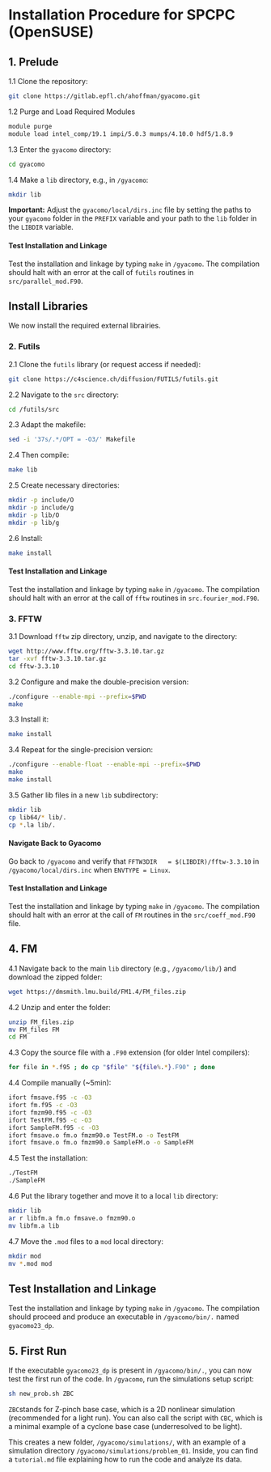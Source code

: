 # Installation Procedure for SPCPC (OpenSUSE)

## 1. Prelude
1.1 Clone the repository:
```bash
git clone https://gitlab.epfl.ch/ahoffman/gyacomo.git
```

1.2 Purge and Load Required Modules
```bash
module purge
module load intel_comp/19.1 impi/5.0.3 mumps/4.10.0 hdf5/1.8.9
```

1.3 Enter the `gyacomo` directory:
```bash
cd gyacomo
```

1.4 Make a `lib` directory, e.g., in `/gyacomo`:
```bash
mkdir lib
```

**Important:** Adjust the `gyacomo/local/dirs.inc` file by setting the paths to your `gyacomo` folder in the `PREFIX` variable and your path to the `lib` folder in the `LIBDIR` variable.

#### Test Installation and Linkage
Test the installation and linkage by typing `make` in `/gyacomo`. The compilation should halt with an error at the call of `futils` routines in `src/parallel_mod.F90`.

## Install Libraries
We now install the required external librairies.

### 2. Futils
2.1 Clone the `futils` library (or request access if needed):
```bash
git clone https://c4science.ch/diffusion/FUTILS/futils.git
```

2.2 Navigate to the `src` directory:
```bash
cd /futils/src
```

2.3 Adapt the makefile:
```bash
sed -i '37s/.*/OPT = -O3/' Makefile
```

2.4 Then compile:
```bash
make lib
```

2.5 Create necessary directories:
```bash
mkdir -p include/O
mkdir -p include/g
mkdir -p lib/O
mkdir -p lib/g
```

2.6 Install:
```bash
make install
```

#### Test Installation and Linkage
Test the installation and linkage by typing `make` in `/gyacomo`. The compilation should halt with an error at the call of `fftw` routines in `src.fourier_mod.F90`.

### 3. FFTW
3.1 Download `fftw` zip directory, unzip, and navigate to the directory:
```bash
wget http://www.fftw.org/fftw-3.3.10.tar.gz
tar -xvf fftw-3.3.10.tar.gz
cd fftw-3.3.10
```

3.2 Configure and make the double-precision version:
```bash
./configure --enable-mpi --prefix=$PWD
make
```

3.3 Install it:
```bash
make install
```

3.4 Repeat for the single-precision version:
```bash
./configure --enable-float --enable-mpi --prefix=$PWD
make
make install
```

3.5 Gather lib files in a new `lib` subdirectory:
```bash
mkdir lib
cp lib64/* lib/.
cp *.la lib/.
```

#### Navigate Back to Gyacomo
Go back to `/gyacomo` and verify that `FFTW3DIR   = $(LIBDIR)/fftw-3.3.10` in `/gyacomo/local/dirs.inc` when `ENVTYPE = Linux`.

#### Test Installation and Linkage
Test the installation and linkage by typing `make` in `/gyacomo`. The compilation should halt with an error at the call of `FM` routines in the `src/coeff_mod.F90` file.

## 4. FM
4.1 Navigate back to the main `lib` directory (e.g., `/gyacomo/lib/`) and download the zipped folder:
```bash
wget https://dmsmith.lmu.build/FM1.4/FM_files.zip
```

4.2 Unzip and enter the folder:
```bash
unzip FM_files.zip
mv FM_files FM
cd FM
```

4.3 Copy the source file with a `.F90` extension (for older Intel compilers):
```bash
for file in *.f95 ; do cp "$file" "${file%.*}.F90" ; done
```

4.4 Compile manually (~5min):
```bash
ifort fmsave.f95 -c -O3
ifort fm.f95 -c -O3
ifort fmzm90.f95 -c -O3
ifort TestFM.f95 -c -O3
ifort SampleFM.f95 -c -O3
ifort fmsave.o fm.o fmzm90.o TestFM.o -o TestFM
ifort fmsave.o fm.o fmzm90.o SampleFM.o -o SampleFM
```

4.5 Test the installation:
```bash
./TestFM
./SampleFM
```

4.6 Put the library together and move it to a local `lib` directory:
```bash
mkdir lib
ar r libfm.a fm.o fmsave.o fmzm90.o
mv libfm.a lib
```

4.7 Move the `.mod` files to a `mod` local directory:
```bash
mkdir mod
mv *.mod mod
```

## Test Installation and Linkage
Test the installation and linkage by typing `make` in `/gyacomo`. The compilation should proceed and produce an executable in `/gyacomo/bin/.` named `gyacomo23_dp`.

## 5. First Run
If the executable `gyacomo23_dp` is present in `/gyacomo/bin/.`, you can now test the first run of the code.
In `/gyacomo`, run the simulations setup script:
```bash
sh new_prob.sh ZBC
```
`ZBC`stands for Z-pinch base case, which is a 2D nonlinear simulation (recommended for a light run). You can also call the script with `CBC`, which is a minimal example of a cyclone base case (underresolved to be light).

This creates a new folder, `/gyacomo/simulations/`, with an example of a simulation directory `/gyacomo/simulations/problem_01`. Inside, you can find a `tutorial.md` file explaining how to run the code and analyze its data.